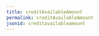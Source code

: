 ```yaml
---
title: creditAvailableAmount
permalink: creditAvailableAmount
jsonid: creditavailableamount
---
```

